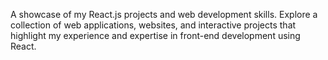 A showcase of my React.js projects and web development skills. Explore a collection of web applications, websites, and interactive projects that highlight my experience and expertise in front-end development using React.
